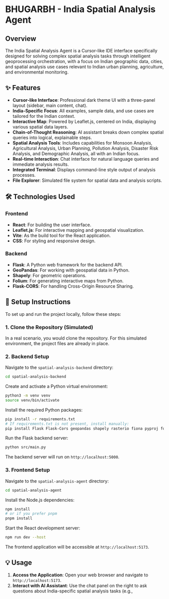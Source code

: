 # BHUGARBH - India Spatial Analysis Agent

## Overview

The India Spatial Analysis Agent is a Cursor-like IDE interface specifically designed for solving complex spatial analysis tasks through intelligent geoprocessing orchestration, with a focus on Indian geographic data, cities, and spatial analysis use cases relevant to Indian urban planning, agriculture, and environmental monitoring.

## ✨ Features

- **Cursor-like Interface**: Professional dark theme UI with a three-panel layout (sidebar, main content, chat).
- **India-Specific Focus**: All examples, sample data, and use cases are tailored for the Indian context.
- **Interactive Map**: Powered by Leaflet.js, centered on India, displaying various spatial data layers.
- **Chain-of-Thought Reasoning**: AI assistant breaks down complex spatial queries into logical, explainable steps.
- **Spatial Analysis Tools**: Includes capabilities for Monsoon Analysis, Agricultural Analysis, Urban Planning, Pollution Analysis, Disaster Risk Analysis, and Demographic Analysis, all with an Indian focus.
- **Real-time Interaction**: Chat interface for natural language queries and immediate analysis results.
- **Integrated Terminal**: Displays command-line style output of analysis processes.
- **File Explorer**: Simulated file system for spatial data and analysis scripts.

## 🛠️ Technologies Used

### Frontend
- **React**: For building the user interface.
- **Leaflet.js**: For interactive mapping and geospatial visualization.
- **Vite**: As the build tool for the React application.
- **CSS**: For styling and responsive design.

### Backend
- **Flask**: A Python web framework for the backend API.
- **GeoPandas**: For working with geospatial data in Python.
- **Shapely**: For geometric operations.
- **Folium**: For generating interactive maps from Python.
- **Flask-CORS**: For handling Cross-Origin Resource Sharing.

## 🚀 Setup Instructions

To set up and run the project locally, follow these steps:

### 1. Clone the Repository (Simulated)
In a real scenario, you would clone the repository. For this simulated environment, the project files are already in place.

### 2. Backend Setup

Navigate to the `spatial-analysis-backend` directory:

```bash
cd spatial-analysis-backend
```

Create and activate a Python virtual environment:

```bash
python3 -m venv venv
source venv/bin/activate
```

Install the required Python packages:

```bash
pip install -r requirements.txt
# If requirements.txt is not present, install manually:
pip install Flask Flask-Cors geopandas shapely rasterio fiona pyproj folium
```

Run the Flask backend server:

```bash
python src/main.py
```

The backend server will run on `http://localhost:5000`.

### 3. Frontend Setup

Navigate to the `spatial-analysis-agent` directory:

```bash
cd spatial-analysis-agent
```

Install the Node.js dependencies:

```bash
npm install
# or if you prefer pnpm
pnpm install
```

Start the React development server:

```bash
npm run dev --host
```

The frontend application will be accessible at `http://localhost:5173`.

## 💡 Usage

1. **Access the Application**: Open your web browser and navigate to `http://localhost:5173`.
2. **Interact with AI Assistant**: Use the chat panel on the right to ask questions about India-specific spatial analysis tasks (e.g., 

